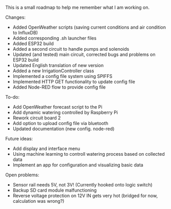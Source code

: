 This is a small roadmap to help me remember what I am working on.

Changes:
- Added OpenWeather scripts (saving current conditions and air condition to InfluxDB)
- Added corresponding .sh launcher files
- Added ESP32 build
- Added a second circuit to handle pumps and solenoids
- Updated (and tested) main circuit, corrected bugs and problems on ESP32 build
- Updated English translation of new version
- Added a new IrrigationController class
- Implemented a config file system using SPIFFS
- Implemented HTTP GET functionality to update config file
- Added Node-RED flow to provide config file

To-do:
- Add OpenWeather forecast script to the Pi
- Add dynamic watering controlled by Raspberry Pi
- Rework circuit board 2
- Add option to upload config file via bluetooth
- Updated documentation (new config. node-red)

Future ideas:
- Add display and interface menu
- Using machine learning to controll watering process based on collected data
- Implement an app for configuration and visualizing basic data

Open problems:
- Sensor rail needs 5V, not 3V! (Currently hooked onto logic switch)
- Backup SD card module malfunctioning
- Reverse voltage protection on 12V IN gets very hot (bridged for now, calculation was wrong?)